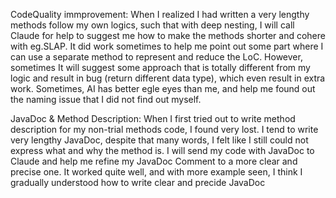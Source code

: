 CodeQuality immprovement: When I realized I had written a very lengthy methods follow my own logics, such that with deep nesting, I will call Claude for help to suggest me how to make the methods shorter and cohere with eg.SLAP.
It did work sometimes to help me point out some part where I can use a separate method to represent and reduce the LoC. However, sometimes It will suggest some approach that is totally different from my logic and result in bug (return different data type), which even result in extra work.
Sometimes, AI has better egle eyes than me, and help me found out the naming issue that I did not find out myself.

JavaDoc & Method Description: When I first tried out to write method description for my non-trial methods code, I found very lost. I tend to write very lengthy JavaDoc, despite that many words, I felt like I still could not express what and why the method is. I will send my code with JavaDoc to Claude and help me refine my JavaDoc Comment to a more clear and precise one.
It worked quite well, and with more example seen, I think I gradually understood how to write clear and precide JavaDoc
